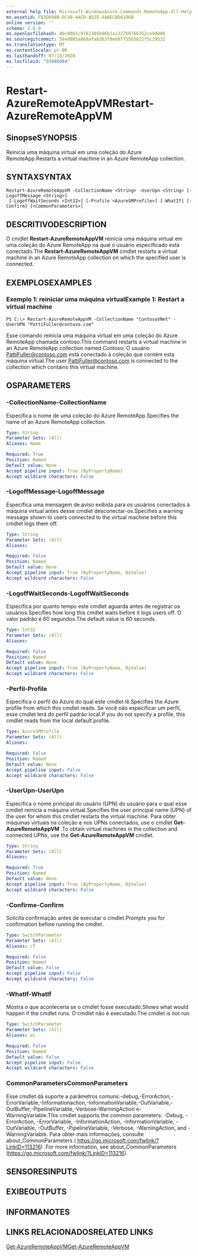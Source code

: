 ```yaml
---
external help file: Microsoft.WindowsAzure.Commands.RemoteApp.dll-Help.xml
ms.assetid: F83D698B-DC48-4ACD-AD2E-4AAECBDA196B
online version: ''
schema: 2.0.0
ms.openlocfilehash: 4bc8081c9f81305b96b1ac227b9766352ce94b06
ms.sourcegitcommit: 56ed085a868afa8263f8eb0f755b5822f5c29532
ms.translationtype: MT
ms.contentlocale: pt-BR
ms.lasthandoff: 07/18/2020
ms.locfileid: "93946084"
---
```

# <span data-ttu-id="e7a3c-101">Restart-AzureRemoteAppVM</span><span class="sxs-lookup"><span data-stu-id="e7a3c-101">Restart-AzureRemoteAppVM</span></span>

## <span data-ttu-id="e7a3c-102">Sinopse</span><span class="sxs-lookup"><span data-stu-id="e7a3c-102">SYNOPSIS</span></span>
<span data-ttu-id="e7a3c-103">Reinicia uma máquina virtual em uma coleção do Azure RemoteApp.</span><span class="sxs-lookup"><span data-stu-id="e7a3c-103">Restarts a virtual machine in an Azure RemoteApp collection.</span></span>

## <span data-ttu-id="e7a3c-104">SYNTAX</span><span class="sxs-lookup"><span data-stu-id="e7a3c-104">SYNTAX</span></span>

```
Restart-AzureRemoteAppVM -CollectionName <String> -UserUpn <String> [-LogoffMessage <String>]
 [-LogoffWaitSeconds <Int32>] [-Profile <AzureSMProfile>] [-WhatIf] [-Confirm] [<CommonParameters>]
```

## <span data-ttu-id="e7a3c-105">DESCRITIVO</span><span class="sxs-lookup"><span data-stu-id="e7a3c-105">DESCRIPTION</span></span>
<span data-ttu-id="e7a3c-106">O cmdlet **Restart-AzureRemoteAppVM** reinicia uma máquina virtual em uma coleção do Azure RemoteApp na qual o usuário especificado está conectado.</span><span class="sxs-lookup"><span data-stu-id="e7a3c-106">The **Restart-AzureRemoteAppVM** cmdlet restarts a virtual machine in an Azure RemoteApp collection on which the specified user is connected.</span></span>

## <span data-ttu-id="e7a3c-107">EXEMPLOS</span><span class="sxs-lookup"><span data-stu-id="e7a3c-107">EXAMPLES</span></span>

### <span data-ttu-id="e7a3c-108">Exemplo 1: reiniciar uma máquina virtual</span><span class="sxs-lookup"><span data-stu-id="e7a3c-108">Example 1: Restart a virtual machine</span></span>
```
PS C:\> Restart-AzureRemoteAppVM -CollectionName "ContosoVNet" -UserUPN "PattiFuller@contoso.com"
```

<span data-ttu-id="e7a3c-109">Esse comando reinicia uma máquina virtual em uma coleção do Azure RemoteApp chamada contoso.</span><span class="sxs-lookup"><span data-stu-id="e7a3c-109">This command restarts a virtual machine in an Azure RemoteApp collection named Contoso.</span></span>
<span data-ttu-id="e7a3c-110">O usuário PattiFuller@contoso.com está conectado à coleção que contém esta máquina virtual.</span><span class="sxs-lookup"><span data-stu-id="e7a3c-110">The user PattiFuller@contoso.com is connected to the collection which contains this virtual machine.</span></span>

## <span data-ttu-id="e7a3c-111">OS</span><span class="sxs-lookup"><span data-stu-id="e7a3c-111">PARAMETERS</span></span>

### <span data-ttu-id="e7a3c-112">-CollectionName</span><span class="sxs-lookup"><span data-stu-id="e7a3c-112">-CollectionName</span></span>
<span data-ttu-id="e7a3c-113">Especifica o nome de uma coleção do Azure RemoteApp.</span><span class="sxs-lookup"><span data-stu-id="e7a3c-113">Specifies the name of an Azure RemoteApp collection.</span></span>

```yaml
Type: String
Parameter Sets: (All)
Aliases: Name

Required: True
Position: Named
Default value: None
Accept pipeline input: True (ByPropertyName)
Accept wildcard characters: False
```

### <span data-ttu-id="e7a3c-114">-LogoffMessage</span><span class="sxs-lookup"><span data-stu-id="e7a3c-114">-LogoffMessage</span></span>
<span data-ttu-id="e7a3c-115">Especifica uma mensagem de aviso exibida para os usuários conectados à máquina virtual antes desse cmdlet desconectar-os.</span><span class="sxs-lookup"><span data-stu-id="e7a3c-115">Specifies a warning message shown to users connected to the virtual machine before this cmdlet logs them off.</span></span>

```yaml
Type: String
Parameter Sets: (All)
Aliases: 

Required: False
Position: Named
Default value: None
Accept pipeline input: True (ByPropertyName, ByValue)
Accept wildcard characters: False
```

### <span data-ttu-id="e7a3c-116">-LogoffWaitSeconds</span><span class="sxs-lookup"><span data-stu-id="e7a3c-116">-LogoffWaitSeconds</span></span>
<span data-ttu-id="e7a3c-117">Especifica por quanto tempo este cmdlet aguarda antes de registrar os usuários.</span><span class="sxs-lookup"><span data-stu-id="e7a3c-117">Specifies how long this cmdlet waits before it logs users off.</span></span>
<span data-ttu-id="e7a3c-118">O valor padrão é 60 segundos.</span><span class="sxs-lookup"><span data-stu-id="e7a3c-118">The default value is 60 seconds.</span></span>

```yaml
Type: Int32
Parameter Sets: (All)
Aliases: 

Required: False
Position: Named
Default value: None
Accept pipeline input: True (ByPropertyName, ByValue)
Accept wildcard characters: False
```

### <span data-ttu-id="e7a3c-119">-Perfil</span><span class="sxs-lookup"><span data-stu-id="e7a3c-119">-Profile</span></span>
<span data-ttu-id="e7a3c-120">Especifica o perfil do Azure do qual este cmdlet lê.</span><span class="sxs-lookup"><span data-stu-id="e7a3c-120">Specifies the Azure profile from which this cmdlet reads.</span></span>
<span data-ttu-id="e7a3c-121">Se você não especificar um perfil, esse cmdlet lerá do perfil padrão local.</span><span class="sxs-lookup"><span data-stu-id="e7a3c-121">If you do not specify a profile, this cmdlet reads from the local default profile.</span></span>

```yaml
Type: AzureSMProfile
Parameter Sets: (All)
Aliases: 

Required: False
Position: Named
Default value: None
Accept pipeline input: False
Accept wildcard characters: False
```

### <span data-ttu-id="e7a3c-122">-UserUpn</span><span class="sxs-lookup"><span data-stu-id="e7a3c-122">-UserUpn</span></span>
<span data-ttu-id="e7a3c-123">Especifica o nome principal do usuário (UPN) do usuário para o qual esse cmdlet reinicia a máquina virtual.</span><span class="sxs-lookup"><span data-stu-id="e7a3c-123">Specifies the user principal name (UPN) of the user for whom this cmdlet restarts the virtual machine.</span></span>
<span data-ttu-id="e7a3c-124">Para obter máquinas virtuais na coleção e nos UPNs conectados, use o cmdlet **Get-AzureRemoteAppVM** .</span><span class="sxs-lookup"><span data-stu-id="e7a3c-124">To obtain virtual machines in the collection and connected UPNs, use the **Get-AzureRemoteAppVM** cmdlet.</span></span>

```yaml
Type: String
Parameter Sets: (All)
Aliases: 

Required: True
Position: Named
Default value: None
Accept pipeline input: True (ByPropertyName, ByValue)
Accept wildcard characters: False
```

### <span data-ttu-id="e7a3c-125">-Confirme</span><span class="sxs-lookup"><span data-stu-id="e7a3c-125">-Confirm</span></span>
<span data-ttu-id="e7a3c-126">Solicita confirmação antes de executar o cmdlet.</span><span class="sxs-lookup"><span data-stu-id="e7a3c-126">Prompts you for confirmation before running the cmdlet.</span></span>

```yaml
Type: SwitchParameter
Parameter Sets: (All)
Aliases: cf

Required: False
Position: Named
Default value: False
Accept pipeline input: False
Accept wildcard characters: False
```

### <span data-ttu-id="e7a3c-127">-WhatIf</span><span class="sxs-lookup"><span data-stu-id="e7a3c-127">-WhatIf</span></span>
<span data-ttu-id="e7a3c-128">Mostra o que aconteceria se o cmdlet fosse executado.</span><span class="sxs-lookup"><span data-stu-id="e7a3c-128">Shows what would happen if the cmdlet runs.</span></span>
<span data-ttu-id="e7a3c-129">O cmdlet não é executado.</span><span class="sxs-lookup"><span data-stu-id="e7a3c-129">The cmdlet is not run.</span></span>

```yaml
Type: SwitchParameter
Parameter Sets: (All)
Aliases: wi

Required: False
Position: Named
Default value: False
Accept pipeline input: False
Accept wildcard characters: False
```

### <span data-ttu-id="e7a3c-130">CommonParameters</span><span class="sxs-lookup"><span data-stu-id="e7a3c-130">CommonParameters</span></span>
<span data-ttu-id="e7a3c-131">Esse cmdlet dá suporte a parâmetros comuns:-debug,-ErrorAction,-ErrorVariable,-Informationaction,-InformationVariable,-OutVariable,-OutBuffer,-PipelineVariable,-Verbose-WarningAction e-WarningVariable.</span><span class="sxs-lookup"><span data-stu-id="e7a3c-131">This cmdlet supports the common parameters: -Debug, -ErrorAction, -ErrorVariable, -InformationAction, -InformationVariable, -OutVariable, -OutBuffer, -PipelineVariable, -Verbose, -WarningAction, and -WarningVariable.</span></span> <span data-ttu-id="e7a3c-132">Para obter mais informações, consulte about_CommonParameters ( https://go.microsoft.com/fwlink/?LinkID=113216) .</span><span class="sxs-lookup"><span data-stu-id="e7a3c-132">For more information, see about_CommonParameters (https://go.microsoft.com/fwlink/?LinkID=113216).</span></span>

## <span data-ttu-id="e7a3c-133">SENSORES</span><span class="sxs-lookup"><span data-stu-id="e7a3c-133">INPUTS</span></span>

## <span data-ttu-id="e7a3c-134">EXIBE</span><span class="sxs-lookup"><span data-stu-id="e7a3c-134">OUTPUTS</span></span>

## <span data-ttu-id="e7a3c-135">INFORMA</span><span class="sxs-lookup"><span data-stu-id="e7a3c-135">NOTES</span></span>

## <span data-ttu-id="e7a3c-136">LINKS RELACIONADOS</span><span class="sxs-lookup"><span data-stu-id="e7a3c-136">RELATED LINKS</span></span>

[<span data-ttu-id="e7a3c-137">Get-AzureRemoteAppVM</span><span class="sxs-lookup"><span data-stu-id="e7a3c-137">Get-AzureRemoteAppVM</span></span>](./Get-AzureRemoteAppVM.md)


